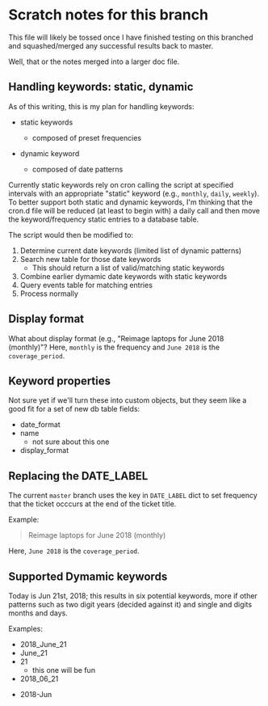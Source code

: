 # Scratch notes for this branch

This file will likely be tossed once I have finished testing on this
branched and squashed/merged any successful results back to master.

Well, that or the notes merged into a larger doc file.

## Handling keywords: static, dynamic

As of this writing, this is my plan for handling keywords:

- static keywords
    - composed of preset frequencies

- dynamic keyword
    - composed of date patterns

Currently static keywords rely on cron calling the script at specified
intervals with an appropriate "static" keyword (e.g., `monthly`, `daily`,
`weekly`). To better support both static and dynamic keywords, I'm thinking
that the cron.d file will be reduced (at least to begin with) a daily call
and then move the keyword/frequency static entries to a database table.

The script would then be modified to:

1. Determine current date keywords (limited list of dynamic patterns)
2. Search new table for those date keywords
    - This should return a list of valid/matching static keywords
3. Combine earlier dymamic date keywords with static keywords
4. Query events table for matching entries
5. Process normally

## Display format

What about display format (e.g., "Reimage laptops for June 2018 (monthly)"?
Here, `monthly` is the frequency and `June 2018` is the `coverage_period`.

## Keyword properties

Not sure yet if we'll turn these into custom objects, but they seem like a
good fit for a set of new db table fields:

- date_format
- name
    - not sure about this one
- display_format

## Replacing the DATE_LABEL

The current `master` branch uses the key in `DATE_LABEL` dict to set frequency
that the ticket occcurs at the end of the ticket title.

Example:

> Reimage laptops for June 2018 (monthly)

Here, `June 2018` is the `coverage_period`.

## Supported Dymamic keywords

Today is Jun 21st, 2018; this results in six potential keywords, more if
other patterns such as two digit years (decided against it) and single and
digits months and days.

Examples:

- 2018_June_21
- June_21
- 21
    - this one will be fun
- 2018_06_21
* 2018-Jun
